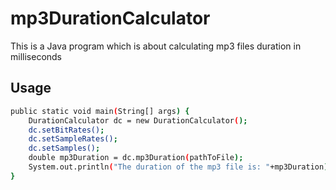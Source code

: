 # mp3DurationCalculator

This is a Java program  which is about calculating mp3 files duration in milliseconds

## Usage
```sh
public static void main(String[] args) {  
	DurationCalculator dc = new DurationCalculator();  
	dc.setBitRates();  
	dc.setSampleRates();  
	dc.setSamples();  
	double mp3Duration = dc.mp3Duration(pathToFile);  
	System.out.println("The duration of the mp3 file is: "+mp3Duration);  
}
```